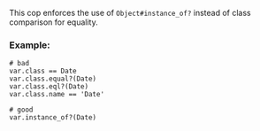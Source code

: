 This cop enforces the use of `Object#instance_of?` instead of class comparison
for equality.

### Example:
    # bad
    var.class == Date
    var.class.equal?(Date)
    var.class.eql?(Date)
    var.class.name == 'Date'

    # good
    var.instance_of?(Date)
